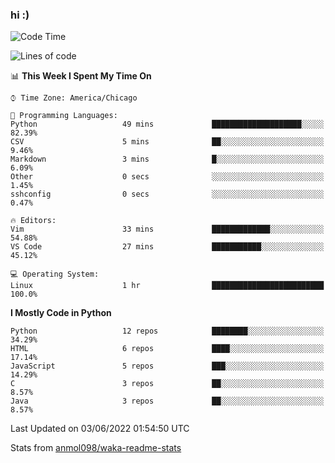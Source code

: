 ### hi :)

<!--START_SECTION:waka-->
![Code Time](http://img.shields.io/badge/Code%20Time-0%20secs-blue)

![Lines of code](https://img.shields.io/badge/From%20Hello%20World%20I%27ve%20Written-599%20Thousand%20lines%20of%20code-blue)

📊 **This Week I Spent My Time On** 

```text
⌚︎ Time Zone: America/Chicago

💬 Programming Languages: 
Python                   49 mins             ████████████████████░░░░░   82.39% 
CSV                      5 mins              ██░░░░░░░░░░░░░░░░░░░░░░░   9.46% 
Markdown                 3 mins              █░░░░░░░░░░░░░░░░░░░░░░░░   6.09% 
Other                    0 secs              ░░░░░░░░░░░░░░░░░░░░░░░░░   1.45% 
sshconfig                0 secs              ░░░░░░░░░░░░░░░░░░░░░░░░░   0.47%

🔥 Editors: 
Vim                      33 mins             █████████████░░░░░░░░░░░░   54.88% 
VS Code                  27 mins             ███████████░░░░░░░░░░░░░░   45.12%

💻 Operating System: 
Linux                    1 hr                █████████████████████████   100.0%

```

**I Mostly Code in Python** 

```text
Python                   12 repos            ████████░░░░░░░░░░░░░░░░░   34.29% 
HTML                     6 repos             ████░░░░░░░░░░░░░░░░░░░░░   17.14% 
JavaScript               5 repos             ███░░░░░░░░░░░░░░░░░░░░░░   14.29% 
C                        3 repos             ██░░░░░░░░░░░░░░░░░░░░░░░   8.57% 
Java                     3 repos             ██░░░░░░░░░░░░░░░░░░░░░░░   8.57%

```



 Last Updated on 03/06/2022 01:54:50 UTC
<!--END_SECTION:waka-->

Stats from [anmol098/waka-readme-stats](https://github.com/anmol098/waka-readme-stats)